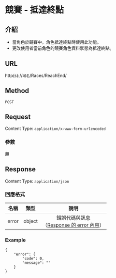 # 競賽 - 抵達終點

## 介紹

- 當角色於競賽中，角色抵達終點時使用此功能。
- 更改使用者當前角色的競賽角色資料狀態為抵達終點。

## URL

http(s)://`域名`/Races/ReachEnd/

## Method

`POST`

## Request

Content Type: `application/x-www-form-urlencoded`

### 參數

無

## Response

Content Type: `application/json`

### 回應格式

| 名稱 | 類型 | 說明 |
|:-:|:-:|:-:|
| error | object | 錯誤代碼與訊息<br>（[Response 的 error 內容](../response.md#error)） |

### Example

	{
	    "error": {
	        "code": 0,
	        "message": ""
	    }
	}